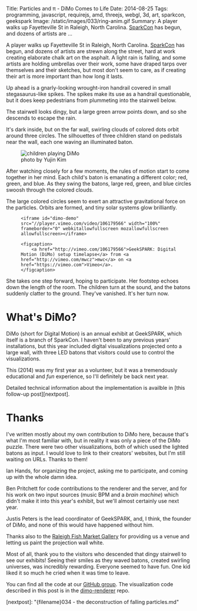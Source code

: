 Title: Particles and π - DiMo Comes to Life
Date: 2014-08-25
Tags: programming, javascript, requirejs, amd, threejs, webgl, 3d, art, sparkcon, geekspark
Image: /static/images/033/ring-anim.gif
Summary: A player walks up Fayetteville St in Raleigh, North Carolina.  [SparkCon][sparkcon] has begun, and dozens of artists are ...

A player walks up Fayetteville St in Raleigh, North Carolina.
[SparkCon][sparkcon] has begun, and dozens of artists are strewn along the
street, hard at work creating elaborate chalk art on the asphalt.  A light rain
is falling, and some artists are holding umbrellas over their work, some have
draped tarps over themselves and their sketches, but most don't seem to care,
as if creating their art is more important than how long it lasts.

Up ahead is a gnarly-looking wrought-iron handrail covered in small
stegasaurus-like spikes.  The spikes make its use as a handrail questionable,
but it does keep pedestrians from plummeting into the stairwell below.

The stairwell looks dingy, but a large green arrow points down, and so she
descends to escape the rain.

It's dark inside, but on the far wall, swirling clouds of colored dots orbit
around three circles.  The silhouettes of three children stand on pedistals
near the wall, each one waving an illuminated baton.

<figure>
    <img src="{filename}/static/images/033/dimo-kids.jpg" alt="children playing DiMo">
    <figcaption>photo by Yujin Kim</figcaption>
</figure>

After watching closely for a few moments, the rules of motion start to come
together in her mind.  Each child's baton is emanating a different color; red,
green, and blue.  As they swing the batons, large red, green, and blue circles
swoosh through the colored clouds.  

The large colored circles seem to exert an attractive gravitational force on
the particles.  Orbits are formed, and tiny solar systems glow brilliantly.

<figure>

    <iframe id="dimo-demo" src="//player.vimeo.com/video/106179566" width="100%" frameborder="0" webkitallowfullscreen mozallowfullscreen allowfullscreen></iframe> 

    <figcaption>
        <a href="http://vimeo.com/106179566">GeekSPARK: Digital Motion (DiMo) setup timelapse</a> from <a href="http://vimeo.com/mwcz">mwc</a> on <a href="https://vimeo.com">Vimeo</a>.
    </figcaption>
</figure>


She takes one step forward, hoping to participate.  Her footstep echoes down
the length of the room.  The children turn at the sound, and the batons
suddenly clatter to the ground.  They've vanished.  It's her turn now.



# What's DiMo?

DiMo (short for Digital Motion) is an annual exhibit at GeekSPARK, which itself
is a branch of SparkCon.  I haven't been to any previous years' installations,
but this year included digital visualizations projected onto a large wall, with
three LED batons that visitors could use to control the visualizations.

This (2014) was my first year as a volunteer, but it was a tremendously
educational and *fun* experience, so I'll definitely be back next year.

Detailed technical information about the implementation is availble
in [this follow-up post][nextpost].



# Thanks

I've written mostly about my own contribution to DiMo here, because that's what
I'm most familiar with, but in reality it was only a piece of the DiMo puzzle.
There were two other visualizations, both of which used the lighted batons as
input.  I would love to link to their creators' websites, but I'm still waiting
on URLs.  Thanks to them!

Ian Hands, for organizing the project, asking me to participate, and coming up
with the whole damn idea.

Ben Pritchett for code contributions to the renderer and the server, and for
his work on two input sources (music BPM and a *brain machine*) which didn't
make it into this year's exhibit, but we'll almost certainly use next year.

Justis Peters is the lead coordinator of GeekSPARK, and, I think, the founder
of DiMo, and none of this would have happened without him.

Thanks also to the [Raleigh Fish Market Gallery][fishmarket] for providing us a
venue and letting us paint the projection wall white.

Most of all, thank you to the visitors who descended that dingy stairwell to
see our exhibits!  Seeing their smiles as they waved batons, created swirling
universes, was incredibly rewarding.  Everyone seemed to have fun.  One kid
liked it so much he cried when it was time to leave.

You can find all the code at our [GitHub group][geeksparkrh].  The
visualization code described in this post is in the [dimo-renderer][renderer]
repo.

<script>
    function set_vimeo_iframe_height() {
        var ifr = document.getElementById('dimo-demo');
        ifr.height = ifr.offsetWidth / 1.497;
        console.log(ifr);
        console.log(ifr.offsetWidth);
        console.log(ifr.offsetHeight);
    }
    document.addEventListener('DOMContentLoaded', set_vimeo_iframe_height);
    window.addEventListener('resize', set_vimeo_iframe_height);
</script>

[sinewaves]: {filename}/static/images/033/sine_waves.png
[sparkcon]: http://www.sparkcon.com/
[geeksparkrh]: https://github.com/geekspark-rh/
[renderer]: https://github.com/geekspark-rh/dimo-renderer
[justis]: https://twitter.com/justis
[iphands]: https://twitter.com/ianpagehands
[gpucalc]: http://vimeo.com/97329154
[ws]: https://en.wikipedia.org/wiki/WebSocket
[opencv]: http://opencv.org/
[fishmarket]: https://www.facebook.com/ncsufishmarket
[nextpost]: "{filename}034 - the deconstruction of falling particles.md"
